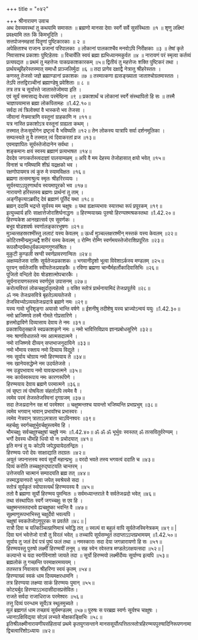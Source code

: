 +++
title = "०४२"

+++
श्रीनारायण उवाच  
अथ देवव्यवस्थां तु कथयामि समासतः ॥
ब्रह्मणो मानसा देवाः स्वर्गे सर्वे सुसंस्थिताः ॥१ ॥
शृणु लक्ष्मि! प्रवक्ष्यामि ततः किं किमभूदिति ।  
सत्तपोजनमहसां पितॄणां पुष्टिकारकाः ॥ २ ॥  
अपेक्षिताश्च राजानः प्रजानां परिपालकाः ॥
लोकानां पालकाश्चैव मनवोऽपि निरीक्षकाः ॥३ ॥
तेषां कृते निवासाश्च प्रकाशाः पुष्टिहेतवः ॥
विचार्येति स्वयं ब्रह्मा ह्यभिध्यानमकुर्वत ॥४ ॥
नारायणं परं स्मृत्वा कर्तव्यं प्रत्यपद्यत ॥
प्रथमं तु महत्तेजः पाकप्रकाशकारकम् ॥५॥
द्वितीयं तु महत्तेजः शक्ति पुष्टिकरं तथा ।  
प्रार्थयच्छ्रीहरेस्तस्मात् समाधौ प्राञ्जलिर्मुदा ॥६ ॥
तदा प्रागेव दक्षाद्वै नेत्रात्तु श्रीहरेस्ततः ।  
कणस्तु तेजसो जज्ञे ब्रह्माण्डानां प्रकाशकः ॥७ ॥
तस्मात्कणा ह्यसङ्ख्याता जाताश्चोग्रतमास्ततः ।  
तेऽपि तत्तद्विरञ्चीनां ब्रह्माण्डेषु प्रवेशिताः ॥ ८ ॥  
तत्र तत्र च सूर्यास्ते जातास्तेजोमया इति ।  
एवं सूर्यं समासाद्य वेधसा परमेष्ठिना ॥९ ॥
प्रकाशार्थं च लोकानां स्वर्गे संस्थापितो हि सः ॥
तस्मै चाज्ञापयामास ब्रह्मा लोकपितामहः ॥1.42.१०॥  
सर्वदा त्वं त्रिलोक्यां वै भास्करो भव तेजसा ।  
जीवानां नेत्रमात्राणि वस्तूनां ग्राहकाणि न ॥११॥  
यत्र नास्ति प्रकाशोऽत्र वस्तूनां ग्राह्यता कथम् ।  
तस्मात् तेजःसुयोगेन द्रष्टृत्वं वै भविष्यति ॥१२॥
तेन लोकस्य यात्रापि सर्वा दर्शनमूलिका ।  
सम्पत्स्यते तु वै तस्मात् त्वं दिवाकरतां व्रज ॥१३॥  
एवमाज्ञापितः सूर्यस्तेजोदानेन सर्वथा ।  
शङ्कमानः क्षयं स्वस्य ब्रह्माणं प्रत्यभाषत ॥१४॥  
देवदेव जगत्कर्तस्त्वदाज्ञां पालयाम्यहम् ॥
अपि वै मम देहस्य तेजोहासात् क्षयो भवेत् ॥१५॥  
विनाशं च गमिष्यामि शीघ्रं यद्रक्षको भव ।  
रक्षणोपायमत्र त्वं कुरु मे स्यामविक्षतः ॥१६॥  
ब्रह्मणा तत्समाश्रुत्य स्मृतः श्रीहरिरव्ययः ।  
सूर्यस्याऽऽपूरणार्थाय स्वयमापूरको भव ॥१७॥  
नारायणो हरिस्तस्य ब्रह्मणः प्रार्थनां तु ताम् ।  
अङ्गीकृत्याऽब्रवीद् देवं ब्रह्माणं पूर्तिदं यथा ॥१८॥  
ब्रह्मन् ददामि भद्रन्ते सूर्यस्य मम चक्षुषः ॥
यथा ह्यक्षय्यभावः स्यात्तथा रूपं प्रपूरकम् ॥१९॥  
इत्युच्चार्य हरिः साक्षात्तेजोराशिर्घनाद्धनः ॥
हिरण्मयाख्यः पुरुषो हिरण्यश्मश्रकस्तथा ॥1.42.२०॥  
हिरण्यकेश आनखात्सर्व एव सुवर्णकः ।  
बभूव षोडशवर्षः स्वर्णालङ्कारभूषणः ॥२१॥  
मुञ्चत्सहस्ररश्मींस्तु ललाटं यस्य केवलम् ॥
ऊर्ध्वं मुञ्चल्लक्षरश्मीन् मस्तकं यस्य केवलम् ॥२२॥  
कोटिरश्मीन्प्रमुञ्चद्वै शरीरं यस्य केवलम् ॥
रोम्णि रोम्णि स्वर्णमयस्तेजोराशिप्रपूरितः ॥२३॥  
रूपसौन्दर्यमाधुर्यकल्याणगुणसंश्रितः ।  
मुकुटी कुण्डली स्रग्वी स्वर्णप्रावरणान्वितः ॥२४॥  
अक्षय्यतेजस राशिः सूर्यतेजःप्रकाशकः ॥
भगवानीदृशो भूत्वा विवेशाऽर्कस्य मण्डलम् ॥२५॥  
पूरयन् सर्वतेजांसि स्वीयतेजःप्रवाहकैः ॥
रविणा ब्रह्मणा चान्यैर्महर्लोकादिवासिभिः ॥२६॥  
पूजितो वन्दितो देवः षोडशात्मोपचारकैः ।  
सूर्यनारायणस्तस्य स्वर्णपुंस उपासनम् ॥२७॥  
करोत्यविरतं लोकचक्षुर्दातृत्वहेतवे ॥
वक्ति स्तोत्रं प्रार्थनायामिदं तेजःप्रपूर्तये ॥२८॥  
ॐ नमः तेजःप्रसवित्रे बृहतेऽव्ययतेजसे ।  
तेजस्विभ्योऽव्ययतेजःप्रदात्रे ब्रह्मणे नमः ॥२९॥  
यस्य गावो भूरिशृङ्गा अयासो भान्ति वर्षणे ॥
ईशनीषु तदीशेषु यस्य भ्राज्योऽन्वयं ययुः ॥1.42.३०॥  
नमो भ्राजिष्णवे तस्मै गोमते गोप्रसारिणे ।  
हृत्तमोद्राविणे दिव्यासाय देवाय ते नमः ॥३१॥  
प्रकाशयितृसम्राजे स्वप्रकाशकृणे नमः ॥
नमो भावित्तिविप्राय ज्ञानप्रबोधसूरिणे ॥३२॥  
नमः श्राणविधातस्ते नम आत्मसदात्मने ।  
नमो राजिष्णवे दीव्यन् सप्तभाजनुदायिने ॥३३॥  
नमो भौमाय रक्ताय नमो दिव्याय विद्युते ।  
नमः सूर्याय चोग्राय नमो हिरण्मयाय ते ॥३४॥  
नमः खानेयसद्धेम्ने नम उदर्यतेजसे ।  
नम उडुपभावाय नमो यावत्प्रभात्मने ॥३५॥  
नमः कार्यस्वरूपाय नमः कारणरूपिणे ।  
हिरण्मयाय देवाय ब्रह्मणे परमात्मने ॥३६॥  
त्वं सृष्टा त्वं पोषयिता संहर्ताऽपि त्वमेव वै ।  
त्वमेव परमं तेजस्तेजस्विनां दृगग्रजम् ॥३७॥  
सदा तेजःप्रदानेन रक्ष मां परमेश्वर ॥
चक्षुष्मन्तश्च यावन्तो भजिष्यन्ति प्रभाप्रभुम् ॥३८॥  
त्वमेव भगवान् भावान् प्रभावॉश्च प्रभास्वरः ।  
त्वमेव नेत्रवान् त्राताऽऽमत्राता चाऽविनश्वरः ॥३९॥  
महर्चक्षुः स्वर्गचक्षुर्भुवर्चक्षुस्त्वमेव हि ।  
भौमचक्षुः सर्वचक्षुश्चक्षुषां चक्षुषे नमः ॥1.42.४०॥
ॐ ॐ ॐ भूर्भुवः स्वस्तत् ॐ तत्सवितुर्वरेण्यम् ।  
भर्गो देवस्य धीमहि धियो यो नः प्रचोदयात् ॥४१॥  
इति मन्त्रं तु यः कोऽपि जपेद्ध्यायेदतन्द्रितः ।  
हिरण्मयः परो देवः साक्षाद्याति तदग्रतः ॥४२॥  
अयुतं जपनात्तस्य स्वयं सूर्यो महान्प्रभुः ॥
वरदो भवते तस्य भगवत्वं ददाति च ॥४३॥  
दिव्यं करोति तच्चक्षुरुद्घाटयति चान्तरम् ।  
उत्तेजयति चात्मानं सम्पादयति ब्रह्म तत् ॥४४॥  
तस्माद्धयानपरो भूत्वा जपेत् स्वश्रेयसे सदा ।  
स्तोत्रं सूर्यकृतं स्वोपास्त्यर्थं हिरण्मयस्य वै ॥४५॥  
ततो वै ब्रह्मणा सूर्यो हिरण्मय पुमन्वितः ॥
सर्वमध्यान्तराले वै सर्वतेजःप्रदो भवेत् ॥४६॥  
तथा संस्थापितः स्वर्गे जगच्चक्षुः स एव हि ।  
चक्षुष्मन्तस्तदभावे ह्यचक्षुष्का भवन्ति वै ॥४७॥  
सूक्ष्माणुरूपभाभिस्तु चक्षुर्देवो भवत्यपि ।  
चक्षुषां स्वकतेजोऽणुपूरकः स प्रवर्तते ॥४८॥ \|  
रात्रौ दिवा च यत्किञ्चित्प्राणिमात्रं भवेद्धि तत् ॥
स्वल्पं वा बहुलं वापि सूर्यतेजस्विनेत्रकम् ॥४९॥ \|  
दिवा घनं भवेत्तेजो रात्रौ तु विरलं भवेत् ॥
तच्चापि सूर्यसम्भूतं तदाप्ताऽऽप्तप्रभामयम् ॥1.42.५०॥  
सूर्याय तु जलं देयं पत्रं पुष्पं फलं तथा ॥
नमस्काराः सदा देया जगन्नारायणो हि सः ॥५१॥  
हिरण्मयस्तु पुरुषो लक्ष्मीं हिरण्मयीं तनुम् ॥
सह स्वेन रवेस्तत्र मण्डलेऽरक्षयत्सदा ॥५२॥ \|  
कल्पान्ते च यदा स्वर्गविनाशो जायते तदा ॥
सूर्यो हिरण्मयो लक्ष्मीर्देव्यः सूर्याण्य इत्यपि ॥५३॥  
ब्रह्मलोकं तु गच्छन्ति परमाक्षरमव्ययम् ।  
ततस्तत्र निवासाय श्रीहरिणा स्वयं कृतम् ॥५४॥  
हिरण्याख्यं स्वकं धाम दिव्यमक्षरधामनि ।  
तत्र हिरण्यया लक्ष्म्या साकं हिरण्मयः पुमान् ॥५५॥  
कोट्यर्बुद हिरण्याऽऽभदासीदासप्रसेवितः।  
राजते सर्वदा राजाधिराजः परमेश्वरः ॥५६॥  
तत्तु दिव्यं परन्धाम सूर्येऽत्र स्थूलमुच्यते ।  
मूलं ब्रह्मगतं धाम तच्छायं सूर्यमण्डलम् ॥५७॥
पुरुषः स परब्रह्म स्वर्णः सूर्यश्च चाक्षुषः ।  
ध्यानाऽक्षिविद्यया सोऽयं लभ्यते मोक्षकाङ्क्षिभिः ॥५८॥  
इतिश्रीलक्ष्मीनारायणीयसंहितायां प्रथमे कृतयुगसन्ताने मानससूर्योत्पत्तितत्स्तोत्रहिरण्मयपुरुषादिनिरूपणनामा द्विचत्वारिंशोऽध्यायः ॥४२॥  
    
